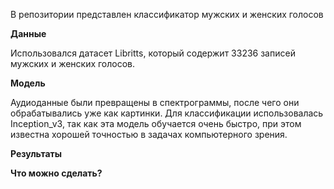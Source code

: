 В репозитории представлен классификатор мужских и женских голосов


**Данные**

Использовался датасет Libritts, который содержит 33236 записей мужских и женских голосов.

**Модель**

Аудиоданные были превращены в спектрограммы, после чего они обрабатывались уже как картинки.
Для классификации использовалась Inception_v3, так как эта модель обучается очень быстро, при этом известна хорошей точностью в задачах компьютерного зрения.

**Результаты**

**Что можно сделать?**
